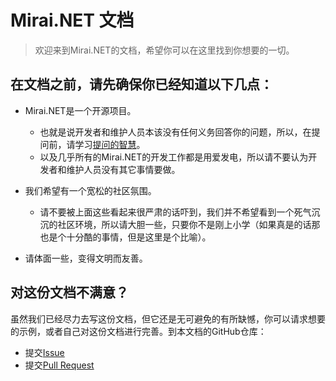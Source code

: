 # Mirai.NET 文档

> 欢迎来到Mirai.NET的文档，希望你可以在这里找到你想要的一切。

## 在文档之前，请先确保你已经知道以下几点：<!-- {docsify-ignore} -->

- Mirai.NET是一个开源项目。
	- 也就是说开发者和维护人员本该没有任何义务回答你的问题，所以，在提问前，请学习[提问的智慧](https://github.com/ryanhanwu/How-To-Ask-Questions-The-Smart-Way/blob/main/README-zh_CN.md)。
	- 以及几乎所有的Mirai.NET的开发工作都是用爱发电，所以请不要认为开发者和维护人员没有其它事情要做。

- 我们希望有一个宽松的社区氛围。
	- 请不要被上面这些看起来很严肃的话吓到，我们并不希望看到一个死气沉沉的社区环境，所以请大胆一些，只要你不是刚上小学（如果真是的话那也是个十分酷的事情，但是这里是个比喻）。

- 请体面一些，变得文明而友善。

## 对这份文档不满意？<!-- {docsify-ignore} -->

虽然我们已经尽力去写这份文档，但它还是无可避免的有所缺憾，你可以请求想要的示例，或者自己对这份文档进行完善。到本文档的GitHub仓库：

- 提交[Issue](https://github.com/SinoAHpx/Mirai.Net.Documents/issues)
- 提交[Pull Request](https://github.com/SinoAHpx/Mirai.Net.Documents/pulls)